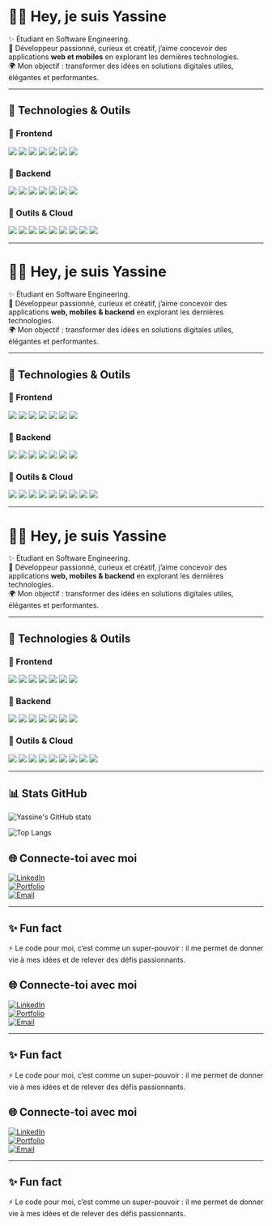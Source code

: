 # 👨‍💻 Hey, je suis Yassine  

✨ Étudiant en Software Engineering.  
🚀 Développeur passionné, curieux et créatif, j’aime concevoir des applications **web et mobiles** en explorant les dernières technologies.  
🌍 Mon objectif : transformer des idées en solutions digitales utiles, élégantes et performantes.  

---

## 🚀 Technologies & Outils  

### 🔹 Frontend  
<p>
  <img src="https://img.shields.io/badge/React-20232A?style=for-the-badge&logo=react&logoColor=61DAFB"/>
  <img src="https://img.shields.io/badge/Next.js-000000?style=for-the-badge&logo=nextdotjs&logoColor=white"/>
  <img src="https://img.shields.io/badge/Vite-646CFF?style=for-the-badge&logo=vite&logoColor=white"/>
  <img src="https://img.shields.io/badge/TailwindCSS-38B2AC?style=for-the-badge&logo=tailwindcss&logoColor=white"/>
  <img src="https://img.shields.io/badge/Bootstrap-7952B3?style=for-the-badge&logo=bootstrap&logoColor=white"/>
  <img src="https://img.shields.io/badge/React%20Native-20232A?style=for-the-badge&logo=react&logoColor=61DAFB"/>
  <img src="https://img.shields.io/badge/Angular-DD0031?style=for-the-badge&logo=angular&logoColor=white"/>
</p>

### 🔹 Backend  
<p>
  <img src="https://img.shields.io/badge/Spring%20Boot-6DB33F?style=for-the-badge&logo=springboot&logoColor=white"/>
  <img src="https://img.shields.io/badge/ASP.NET-512BD4?style=for-the-badge&logo=dotnet&logoColor=white"/>
  <img src="https://img.shields.io/badge/Node.js-339933?style=for-the-badge&logo=node.js&logoColor=white"/>
  <img src="https://img.shields.io/badge/Express.js-000000?style=for-the-badge&logo=express&logoColor=white"/>
  <img src="https://img.shields.io/badge/MongoDB-47A248?style=for-the-badge&logo=mongodb&logoColor=white"/>
  <img src="https://img.shields.io/badge/PostgreSQL-316192?style=for-the-badge&logo=postgresql&logoColor=white"/>
  <img src="https://img.shields.io/badge/MySQL-4479A1?style=for-the-badge&logo=mysql&logoColor=white"/>
</p>

### 🔹 Outils & Cloud  
<p>
  <img src="https://img.shields.io/badge/Docker-2496ED?style=for-the-badge&logo=docker&logoColor=white"/>
  <img src="https://img.shields.io/badge/Kubernetes-326CE5?style=for-the-badge&logo=kubernetes&logoColor=white"/>
  <img src="https://img.shields.io/badge/Git-F05032?style=for-the-badge&logo=git&logoColor=white"/>
  <img src="https://img.shields.io/badge/GitHub-181717?style=for-the-badge&logo=github&logoColor=white"/>
  <img src="https://img.shields.io/badge/Postman-FF6C37?style=for-the-badge&logo=postman&logoColor=white"/>
  <img src="https://img.shields.io/badge/Figma-F24E1E?style=for-the-badge&logo=figma&logoColor=white"/>
  <img src="https://img.shields.io/badge/Prisma-2D3748?style=for-the-badge&logo=prisma&logoColor=white"/>
  <img src="https://img.shields.io/badge/Drizzle%20ORM-FFCC00?style=for-the-badge&logo=drizzle&logoColor=black"/>
  <img src="https://img.shields.io/badge/Cloudinary-4285F4?style=for-the-badge&logo=cloudinary&logoColor=white"/>
</p>

---

# 👨‍💻 Hey, je suis Yassine  

✨ Étudiant en Software Engineering.  
🚀 Développeur passionné, curieux et créatif, j’aime concevoir des applications **web, mobiles & backend** en explorant les dernières technologies.  
🌍 Mon objectif : transformer des idées en solutions digitales utiles, élégantes et performantes.  

---

## 🚀 Technologies & Outils  

### 🔹 Frontend  
<p>
  <img src="https://img.shields.io/badge/React-20232A?style=for-the-badge&logo=react&logoColor=61DAFB"/>
  <img src="https://img.shields.io/badge/Next.js-000000?style=for-the-badge&logo=nextdotjs&logoColor=white"/>
  <img src="https://img.shields.io/badge/Vite-646CFF?style=for-the-badge&logo=vite&logoColor=white"/>
  <img src="https://img.shields.io/badge/TailwindCSS-38B2AC?style=for-the-badge&logo=tailwindcss&logoColor=white"/>
  <img src="https://img.shields.io/badge/Bootstrap-7952B3?style=for-the-badge&logo=bootstrap&logoColor=white"/>
  <img src="https://img.shields.io/badge/React%20Native-20232A?style=for-the-badge&logo=react&logoColor=61DAFB"/>
  <img src="https://img.shields.io/badge/Angular-DD0031?style=for-the-badge&logo=angular&logoColor=white"/>
</p>

### 🔹 Backend  
<p>
  <img src="https://img.shields.io/badge/Spring%20Boot-6DB33F?style=for-the-badge&logo=springboot&logoColor=white"/>
  <img src="https://img.shields.io/badge/ASP.NET-512BD4?style=for-the-badge&logo=dotnet&logoColor=white"/>
  <img src="https://img.shields.io/badge/Node.js-339933?style=for-the-badge&logo=node.js&logoColor=white"/>
  <img src="https://img.shields.io/badge/Express.js-000000?style=for-the-badge&logo=express&logoColor=white"/>
  <img src="https://img.shields.io/badge/MongoDB-47A248?style=for-the-badge&logo=mongodb&logoColor=white"/>
  <img src="https://img.shields.io/badge/PostgreSQL-316192?style=for-the-badge&logo=postgresql&logoColor=white"/>
  <img src="https://img.shields.io/badge/MySQL-4479A1?style=for-the-badge&logo=mysql&logoColor=white"/>
</p>

### 🔹 Outils & Cloud  
<p>
  <img src="https://img.shields.io/badge/Docker-2496ED?style=for-the-badge&logo=docker&logoColor=white"/>
  <img src="https://img.shields.io/badge/Kubernetes-326CE5?style=for-the-badge&logo=kubernetes&logoColor=white"/>
  <img src="https://img.shields.io/badge/Git-F05032?style=for-the-badge&logo=git&logoColor=white"/>
  <img src="https://img.shields.io/badge/GitHub-181717?style=for-the-badge&logo=github&logoColor=white"/>
  <img src="https://img.shields.io/badge/Postman-FF6C37?style=for-the-badge&logo=postman&logoColor=white"/>
  <img src="https://img.shields.io/badge/Figma-F24E1E?style=for-the-badge&logo=figma&logoColor=white"/>
  <img src="https://img.shields.io/badge/Prisma-2D3748?style=for-the-badge&logo=prisma&logoColor=white"/>
  <img src="https://img.shields.io/badge/Drizzle%20ORM-FFCC00?style=for-the-badge&logo=drizzle&logoColor=black"/>
  <img src="https://img.shields.io/badge/Cloudinary-4285F4?style=for-the-badge&logo=cloudinary&logoColor=white"/>
</p>

---

# 👨‍💻 Hey, je suis Yassine  

✨ Étudiant en Software Engineering.  
🚀 Développeur passionné, curieux et créatif, j’aime concevoir des applications **web, mobiles & backend** en explorant les dernières technologies.  
🌍 Mon objectif : transformer des idées en solutions digitales utiles, élégantes et performantes.  

---

## 🚀 Technologies & Outils  

### 🔹 Frontend  
<p>
  <img src="https://img.shields.io/badge/React-20232A?style=for-the-badge&logo=react&logoColor=61DAFB"/>
  <img src="https://img.shields.io/badge/Next.js-000000?style=for-the-badge&logo=nextdotjs&logoColor=white"/>
  <img src="https://img.shields.io/badge/Vite-646CFF?style=for-the-badge&logo=vite&logoColor=white"/>
  <img src="https://img.shields.io/badge/TailwindCSS-38B2AC?style=for-the-badge&logo=tailwindcss&logoColor=white"/>
  <img src="https://img.shields.io/badge/Bootstrap-7952B3?style=for-the-badge&logo=bootstrap&logoColor=white"/>
  <img src="https://img.shields.io/badge/React%20Native-20232A?style=for-the-badge&logo=react&logoColor=61DAFB"/>
  <img src="https://img.shields.io/badge/Angular-DD0031?style=for-the-badge&logo=angular&logoColor=white"/>
</p>

### 🔹 Backend  
<p>
  <img src="https://img.shields.io/badge/Spring%20Boot-6DB33F?style=for-the-badge&logo=springboot&logoColor=white"/>
  <img src="https://img.shields.io/badge/ASP.NET-512BD4?style=for-the-badge&logo=dotnet&logoColor=white"/>
  <img src="https://img.shields.io/badge/Node.js-339933?style=for-the-badge&logo=node.js&logoColor=white"/>
  <img src="https://img.shields.io/badge/Express.js-000000?style=for-the-badge&logo=express&logoColor=white"/>
  <img src="https://img.shields.io/badge/MongoDB-47A248?style=for-the-badge&logo=mongodb&logoColor=white"/>
  <img src="https://img.shields.io/badge/PostgreSQL-316192?style=for-the-badge&logo=postgresql&logoColor=white"/>
  <img src="https://img.shields.io/badge/MySQL-4479A1?style=for-the-badge&logo=mysql&logoColor=white"/>
</p>

### 🔹 Outils & Cloud  
<p>
  <img src="https://img.shields.io/badge/Docker-2496ED?style=for-the-badge&logo=docker&logoColor=white"/>
  <img src="https://img.shields.io/badge/Kubernetes-326CE5?style=for-the-badge&logo=kubernetes&logoColor=white"/>
  <img src="https://img.shields.io/badge/Git-F05032?style=for-the-badge&logo=git&logoColor=white"/>
  <img src="https://img.shields.io/badge/GitHub-181717?style=for-the-badge&logo=github&logoColor=white"/>
  <img src="https://img.shields.io/badge/Postman-FF6C37?style=for-the-badge&logo=postman&logoColor=white"/>
  <img src="https://img.shields.io/badge/Figma-F24E1E?style=for-the-badge&logo=figma&logoColor=white"/>
  <img src="https://img.shields.io/badge/Prisma-2D3748?style=for-the-badge&logo=prisma&logoColor=white"/>
  <img src="https://img.shields.io/badge/Drizzle%20ORM-FFCC00?style=for-the-badge&logo=drizzle&logoColor=black"/>
  <img src="https://img.shields.io/badge/Cloudinary-4285F4?style=for-the-badge&logo=cloudinary&logoColor=white"/>
</p>

---

## 📊 Stats GitHub  

![Yassine's GitHub stats](https://github-readme-stats.vercel.app/api?username=YassineKacem&show_icons=true&theme=tokyonight)  

![Top Langs](https://github-readme-stats.vercel.app/api/top-langs/?username=YassineKacem&layout=compact&theme=tokyonight)


## 🌐 Connecte-toi avec moi  

[![LinkedIn](https://img.shields.io/badge/LinkedIn-blue?logo=linkedin&logoColor=white)](https://linkedin.com/in/ton-profil)  
[![Portfolio](https://img.shields.io/badge/Portfolio-%F0%9F%94%8E-lightgrey)](https://ton-portfolio.com)  
[![Email](https://img.shields.io/badge/Email-D14836?logo=gmail&logoColor=white)](mailto:ton.email@gmail.com)  

---

## ✨ Fun fact  
⚡ Le code pour moi, c’est comme un super-pouvoir : il me permet de donner vie à mes idées et de relever des défis passionnants.  


## 🌐 Connecte-toi avec moi  

[![LinkedIn](https://img.shields.io/badge/LinkedIn-blue?logo=linkedin&logoColor=white)](https://linkedin.com/in/ton-profil)  
[![Portfolio](https://img.shields.io/badge/Portfolio-%F0%9F%94%8E-lightgrey)](https://ton-portfolio.com)  
[![Email](https://img.shields.io/badge/Email-D14836?logo=gmail&logoColor=white)](mailto:ton.email@gmail.com)  

---

## ✨ Fun fact  
⚡ Le code pour moi, c’est comme un super-pouvoir : il me permet de donner vie à mes idées et de relever des défis passionnants.  


## 🌐 Connecte-toi avec moi  

[![LinkedIn](https://img.shields.io/badge/LinkedIn-blue?logo=linkedin&logoColor=white)](https://linkedin.com/in/ton-profil)  
[![Portfolio](https://img.shields.io/badge/Portfolio-%F0%9F%94%8E-lightgrey)](https://ton-portfolio.com)  
[![Email](https://img.shields.io/badge/Email-D14836?logo=gmail&logoColor=white)](mailto:ton.email@gmail.com)  

---

## ✨ Fun fact  
⚡ Le code pour moi, c’est comme un super-pouvoir : il me permet de donner vie à mes idées et de relever des défis passionnants.  
